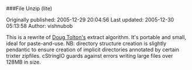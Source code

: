 ###File Unzip (lite)

Originally published: 2005-12-29 20:04:56
Last updated: 2005-12-30 05:13:58
Author: vishnubob 

This is a rewrite of <a href="http://aspn.activestate.com/ASPN/Cookbook/Python/Recipe/252508">Doug Tolton's</a> extract algorithm.  It's portable and small, ideal for paste-and-use.     NB: directory structure creation is slightly pendantic to ensure creation of implicit directories annotated by certain trixter zipfiles.  cStringIO guards against errors writing large files over 128MB in size.